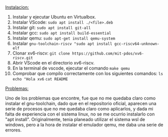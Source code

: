 <ins>Instalacion:<ins>

1. Instalar y ejecutar Ubuntu en Virtualbox.
2. Instalar VScode: `sudo apt install ./<file>.deb`
3. Instalar git: `sudo apt install git-all`
4. Instalar gcc: `sudo apt install build-essential`
5. Instalar qemu: `sudo apt-get install qemu-system`
6. Instalar `gnu-toolchain-riscv "sudo apt install gcc-riscv64-unknown-elf`
7. Clonar xv6-riscv: `git clone https://github.com/mit-pdos/xv6-riscv.git`
8. Abrir VScode en el directorio xv6-riscv.
9. En la terminal de vscode, ejecutar el comando `make qemu`
10. Comprobar que compilo correctamente con los siguientes comandos:
    `ls`
    `echo "Hola xv6`
    `cat README`

<ins>Problemas:<ins>

Uno de los problemas que encontre, fue que no me quedaba claro como instalar el gnu-toolchain, dado que en el repositorio oficial, aparecen una serie de procesos que no me quedaba claro como aplicarlos, y dada mi falta de experiencia con el sistema linux, no se me ocurrio instalarlo con "apt install".
Originalmente, tenia planeado utilizar el sistema wsl de windows, pero a la hora de instalar el emulador qemu, me daba una serie de errores.
